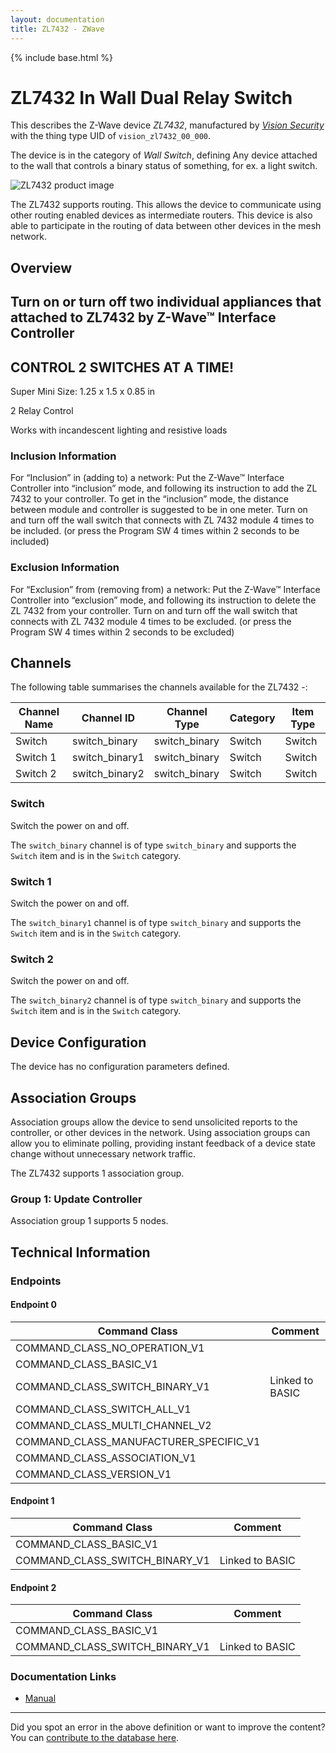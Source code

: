 ```yaml
---
layout: documentation
title: ZL7432 - ZWave
---
```


{% include base.html %}

# ZL7432 In Wall Dual Relay Switch
This describes the Z-Wave device *ZL7432*, manufactured by *[Vision Security](http://www.visionsecurity.com.tw/)* with the thing type UID of ```vision_zl7432_00_000```.

The device is in the category of *Wall Switch*, defining Any device attached to the wall that controls a binary status of something, for ex. a light switch.

![ZL7432 product image](https://www.cd-jackson.com/zwave_device_uploads/112/112_default.jpg)


The ZL7432 supports routing. This allows the device to communicate using other routing enabled devices as intermediate routers.  This device is also able to participate in the routing of data between other devices in the mesh network.

## Overview

## Turn on or turn off two individual appliances that attached to ZL7432 by Z-Wave™ Interface Controller

## CONTROL 2 SWITCHES AT A TIME!

Super Mini Size: 1.25 x 1.5 x 0.85 in

2 Relay Control

Works with incandescent lighting and resistive loads

### Inclusion Information

For “Inclusion” in (adding to) a network: Put the Z-Wave™ Interface Controller into “inclusion” mode, and following its instruction to add the ZL 7432 to your controller. To get in the “inclusion” mode, the distance between module and controller is suggested to be in one meter. Turn on and turn off the wall switch that connects with ZL 7432 module 4 times to be included. (or press the Program SW 4 times within 2 seconds to be included)

### Exclusion Information

For “Exclusion” from (removing from) a network: Put the Z-Wave™ Interface Controller into “exclusion” mode, and following its instruction to delete the ZL 7432 from your controller. Turn on and turn off the wall switch that connects with ZL 7432 module 4 times to be excluded. (or press the Program SW 4 times within 2 seconds to be excluded) 

## Channels

The following table summarises the channels available for the ZL7432 -:

| Channel Name | Channel ID | Channel Type | Category | Item Type |
|--------------|------------|--------------|----------|-----------|
| Switch | switch_binary | switch_binary | Switch | Switch | 
| Switch 1 | switch_binary1 | switch_binary | Switch | Switch | 
| Switch 2 | switch_binary2 | switch_binary | Switch | Switch | 

### Switch
Switch the power on and off.

The ```switch_binary``` channel is of type ```switch_binary``` and supports the ```Switch``` item and is in the ```Switch``` category.

### Switch 1
Switch the power on and off.

The ```switch_binary1``` channel is of type ```switch_binary``` and supports the ```Switch``` item and is in the ```Switch``` category.

### Switch 2
Switch the power on and off.

The ```switch_binary2``` channel is of type ```switch_binary``` and supports the ```Switch``` item and is in the ```Switch``` category.



## Device Configuration

The device has no configuration parameters defined.

## Association Groups

Association groups allow the device to send unsolicited reports to the controller, or other devices in the network. Using association groups can allow you to eliminate polling, providing instant feedback of a device state change without unnecessary network traffic.

The ZL7432 supports 1 association group.

### Group 1: Update Controller


Association group 1 supports 5 nodes.

## Technical Information

### Endpoints

#### Endpoint 0

| Command Class | Comment |
|---------------|---------|
| COMMAND_CLASS_NO_OPERATION_V1| |
| COMMAND_CLASS_BASIC_V1| |
| COMMAND_CLASS_SWITCH_BINARY_V1| Linked to BASIC|
| COMMAND_CLASS_SWITCH_ALL_V1| |
| COMMAND_CLASS_MULTI_CHANNEL_V2| |
| COMMAND_CLASS_MANUFACTURER_SPECIFIC_V1| |
| COMMAND_CLASS_ASSOCIATION_V1| |
| COMMAND_CLASS_VERSION_V1| |
#### Endpoint 1

| Command Class | Comment |
|---------------|---------|
| COMMAND_CLASS_BASIC_V1| |
| COMMAND_CLASS_SWITCH_BINARY_V1| Linked to BASIC|
#### Endpoint 2

| Command Class | Comment |
|---------------|---------|
| COMMAND_CLASS_BASIC_V1| |
| COMMAND_CLASS_SWITCH_BINARY_V1| Linked to BASIC|

### Documentation Links

* [Manual](https://www.cd-jackson.com/zwave_device_uploads/112/ZL7432-In-Wall-Switch-Manual.pdf)

---

Did you spot an error in the above definition or want to improve the content?
You can [contribute to the database here](http://www.cd-jackson.com/index.php/zwave/zwave-device-database/zwave-device-list/devicesummary/112).
